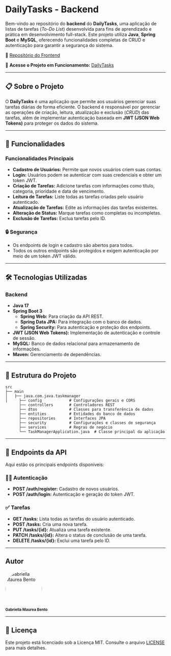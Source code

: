 
# DailyTasks - Backend  

Bem-vindo ao repositório do **backend** do **DailyTasks**, uma aplicação de listas de tarefas (*To-Do List*) desenvolvida para fins de aprendizado e prática em desenvolvimento full-stack. Este projeto utiliza **Java**, **Spring Boot** e **MySQL**, oferecendo funcionalidades completas de CRUD e autenticação para garantir a segurança do sistema.  

🔗 [Repositório do Frontend](https://github.com/gabibento/dailytasks-frontend)  

🔗 **Acesse o Projeto em Funcionamento:** [DailyTasks](https://task-manager-nsc1-git-main-gabriellas-projects-bb68f8bb.vercel.app/)  

---

## 📋 Sobre o Projeto  

O **DailyTasks** é uma aplicação que permite aos usuários gerenciar suas tarefas diárias de forma eficiente. O backend é responsável por gerenciar as operações de criação, leitura, atualização e exclusão (*CRUD*) das tarefas, além de implementar autenticação baseada em **JWT (JSON Web Tokens)** para proteger os dados do sistema.  

---

## 🚀 Funcionalidades  

### Funcionalidades Principais  
- **Cadastro de Usuários:** Permite que novos usuários criem suas contas.  
- **Login:** Usuários podem se autenticar com suas credenciais e obter um token JWT.  
- **Criação de Tarefas:** Adicione tarefas com informações como título, categoria, prioridade e data de vencimento.  
- **Leitura de Tarefas:** Liste todas as tarefas criadas pelo usuário autenticado.  
- **Atualização de Tarefas:** Edite as informações das tarefas existentes.  
- **Alteração de Status:** Marque tarefas como completas ou incompletas.  
- **Exclusão de Tarefas:** Exclua tarefas pelo ID.  

### 🔒 Segurança  
- Os endpoints de login e cadastro são abertos para todos.
- Todos os outros endpoints são protegidos e exigem autenticação por meio de um token JWT válido.

---

## 🛠️ Tecnologias Utilizadas  

### Backend  
- **Java 17**  
- **Spring Boot 3**  
  - **Spring Web:** Para criação da API REST.  
  - **Spring Data JPA:** Para integração com o banco de dados.  
  - **Spring Security:** Para autenticação e proteção dos endpoints.  
- **JWT (JSON Web Tokens):** Implementação de autenticação e controle de sessão.  
- **MySQL:** Banco de dados relacional para armazenamento de informações.  
- **Maven:** Gerenciamento de dependências.  

---

## 📂 Estrutura do Projeto  

```plaintext  
src  
├── main  
│   ├── java.com.java.taskmanager
│     ├── config            # Configurações gerais e CORS
      ├── controllers       # Controladores REST  
      ├── dtos              # Classes para transferência de dados
      ├── entities          # Entidades do banco de dados  
      ├── repositories      # Interfaces JPA  
      ├── security          # Configurações e classes de segurança  
      ├── services          # Regras de negócio  
      └── TaskManagerApplication.java  # Classe principal da aplicação  
```  

---

## 🔗 Endpoints da API  

Aqui estão os principais endpoints disponíveis:  

### 🧑‍💻 Autenticação  
- **POST /auth/register:** Cadastro de novos usuários.  
- **POST /auth/login:** Autenticação e geração do token JWT.  

### ✅ Tarefas  
- **GET /tasks:** Lista todas as tarefas do usuário autenticado.  
- **POST /tasks:** Cria uma nova tarefa.  
- **PUT /tasks/{id}:** Atualiza uma tarefa existente.  
- **PATCH /tasks/{id}:** Altera o status de conclusão de uma tarefa.  
- **DELETE /tasks/{id}:** Exclui uma tarefa pelo ID.  

---

## Autor  

<div align="left">  
  <a href="https://github.com/gabibento">  
    <img alt="Gabriella Maurea Bento" src="https://avatars.githubusercontent.com/u/143539144?v=4" width="115" style="border-radius:50%">  
  </a>  
  <br>  
  <sub><b>Gabriella Maurea Bento</b></sub><br>  
</div>  

---

## 📝 Licença  

Este projeto está licenciado sob a Licença MIT. Consulte o arquivo [LICENSE](LICENSE) para mais detalhes.  

